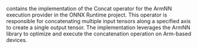 contains the implementation of the Concat operator for the ArmNN execution provider in the ONNX Runtime project. This operator is responsible for concatenating multiple input tensors along a specified axis to create a single output tensor. The implementation leverages the ArmNN library to optimize and execute the concatenation operation on Arm-based devices.